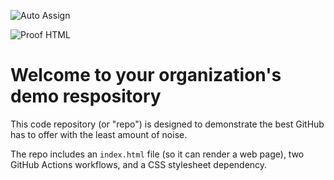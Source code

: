 ![Auto Assign](https://github.com/Quukuu/demo-repository/actions/workflows/auto-assign.yml/badge.svg)

![Proof HTML](https://github.com/Quukuu/demo-repository/actions/workflows/proof-html.yml/badge.svg)

# Welcome to your organization's demo respository
This code repository (or "repo") is designed to demonstrate the best GitHub has to offer with the least amount of noise.

The repo includes an `index.html` file (so it can render a web page), two GitHub Actions workflows, and a CSS stylesheet dependency.
